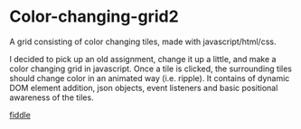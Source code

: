 # Color-changing-grid2
A grid consisting of color changing tiles, made with javascript/html/css.

I decided to pick up an old assignment, change it up a little, and make a color changing grid in javascript. Once a tile is clicked, the surrounding tiles should change color in an animated way (i.e. ripple). It contains of dynamic DOM element addition, json objects, event listeners and basic positional awareness of the tiles.

<a href="https://jsfiddle.net/kdghm4v9/11/" target="_blank">fiddle</a>
